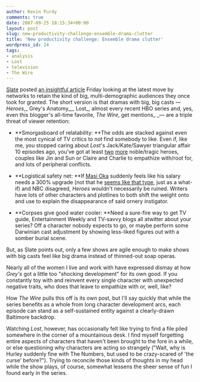 ```yaml
---
author: Kevin Purdy
comments: true
date: 2007-09-25 18:15:34+00:00
layout: post
slug: new-productivity-challenge-ensemble-drama-clutter
title: 'New productivity challenge: Ensemble drama clutter'
wordpress_id: 24
tags:
- analysis
- Lost
- television
- The Wire
---
```


[Slate](http://www.slate.com) posted [an insightful article](http://www.slate.com/id/2174388/) Friday looking at the latest move by networks to retain the kind of big, multi-demographic audiences they once took for granted. The short version is that dramas with big, big casts — _Heroes_,_ Grey's Anatomy_,_ Lost_, almost every recent HBO series and, yes, even this blogger's all-time favorite, _The Wire_, get mentions_ _— are a triple threat of viewer retention:



	
  * **Smorgasboard of relatability: **The odds are stacked against even the most cynical of TV critics to not find somebody to like. Even if, like me, you stopped caring about _Lost_'s Jack/Kate/Sawyer triangular affair 10 episodes ago, you've got at least [two](http://en.wikipedia.org/wiki/John_Locke_%28Lost%29) [more](http://en.wikipedia.org/wiki/Desmond_Hume) noble/tragic heroes, couples like Jin and Sun or Claire and Charlie to empathize with/root for, and lots of peripheral conflicts.

	
  * **Logistical safety net: **If [Masi Oka](http://en.wikipedia.org/wiki/Masi_Oka) suddenly feels like his salary needs a 300% upgrade (not that he [seems like that type](http://www.wired.com/culture/lifestyle/news/2006/10/71984), just as a what-if) and NBC disagreed, _Heroes_ wouldn't necessarily be ruined. Writers have lots of other characters and plotlines to both shift the weight onto and use to explain the disappearance of said ornery instigator.

	
  * **Corpses give good water cooler: **Need a sure-fire way to get TV guide, Entertainment Weekly and TV-savvy blogs all atwitter about your series? Off a character nobody expects to go, or maybe perform some Darwinian cast adjustment by showing less-liked figures out with a somber burial scene.


But, as Slate points out, only a few shows are agile enough to make shows with big casts feel like big drama instead of thinned-out soap operas.

Nearly all of the women I live and work with have expressed dismay at how _Grey's_ got a little too "shocking development" for its own good. If you constantly toy with and reinvent every single character with unexpected negative traits, who does that leave to empathize with or, well, like?

How _The Wire_ pulls this off is its own post, but I'll say quickly that while the series benefits as a whole from long character development arcs, each episode can stand as a self-sustained entity against a clearly-drawn Baltimore backdrop.

Watching _Lost_, however, has occasionally felt like trying to find a file piled somewhere in the corner of a mountainous desk. I find myself forgetting entire aspects of characters that haven't been brought to the fore in a while, or else questioning why characters are acting so strangely ("Wait, why is Hurley suddenly fine with The Numbers, but used to be crazy-scared of 'the curse' before?"). Trying to reconcile those kinds of thoughts in my head while the show plays, of course, somewhat lessens the sheer sense of fun I found early in the series.
